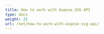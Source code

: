 ```yaml
---
title: Нow to work with Aspose.SVG API
type: docs
weight: 25
url: /net/how-to-work-with-aspose-svg-api/
---
```






